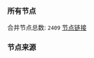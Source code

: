 ### 所有节点
合并节点总数: `2409`
[节点链接](https://raw.githubusercontent.com/rzhy1/11/master/sub/sub_merge_base64.txt)

### 节点来源